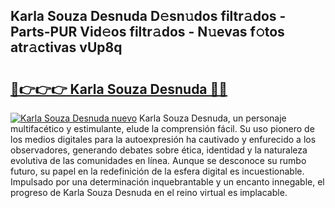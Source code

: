 ## Karla Souza Desnuda D𝚎sn𝚞dos filtr𝚊dos - Parts-PUR Vid𝚎os filtr𝚊dos - N𝚞evas f𝚘tos atr𝚊ctivas vUp8q

# <h2><a href="http://mb80bx.tromn.icu/?c=Karla+Souza+Desnuda">🔗👉👉👉 Karla Souza Desnuda 🔗🔗</a></h2>

[![Karla Souza Desnuda nuevo](https://i.imgur.com/pEAQMta.gif)](http://mb80bx.tromn.icu/?c=Karla+Souza+Desnuda)
Karla Souza Desnuda, un personaje multifacético y estimulante, elude la comprensión fácil. Su uso pionero de los medios digitales para la autoexpresión ha cautivado y enfurecido a los observadores, generando debates sobre ética, identidad y la naturaleza evolutiva de las comunidades en línea. Aunque se desconoce su rumbo futuro, su papel en la redefinición de la esfera digital es incuestionable. Impulsado por una determinación inquebrantable y un encanto innegable, el progreso de Karla Souza Desnuda en el reino virtual es implacable.
